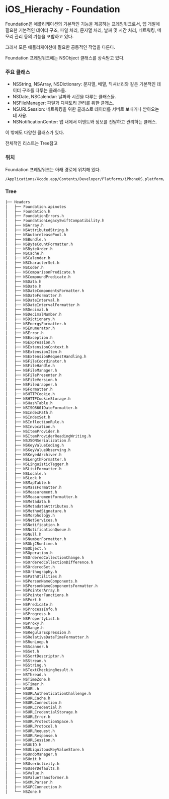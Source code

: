 # iOS_Hierachy - Foundation


Foundation은 애플리케이션의 기본적인 기능을 제공하는 프레임워크로서, 앱 개발에 필요한 기본적인 데이터 구조, 파일 처리, 문자열 처리, 날짜 및 시간 처리, 네트워킹, 메모리 관리 등의 기능을 포함하고 있다.

 그래서 모든 애플리케이션에 필요한 공통적인 작업을 다룬다.
 
Foundation 프레임워크에는 NSObject 클래스를 상속받고 있다.

### 주요 클래스

- NSString, NSArray, NSDictionary: 문자열, 배열, 딕셔너리와 같은 기본적인 데이터 구조를 다루는 클래스들.
- NSDate, NSCalendar: 날짜와 시간을 다루는 클래스들.
- NSFileManager: 파일과 디렉토리 관리를 위한 클래스.
- NSURLSession: 네트워킹을 위한 클래스로 데이터를 서버로 보내거나 받아오는 데 사용.
- NSNotificationCenter: 앱 내에서 이벤트와 정보를 전달하고 관리하는 클래스.

이 밖에도 다양한 클래스가 있다. 

전체적인 리스트는 Tree참고


### 위치
Foundation 프레임워크는 아래 경로에 위치해 있다.

```
/Applications/Xcode.app/Contents/Developer/Platforms/iPhoneOS.platform/Developer/SDKs/iPhoneOS.sdk/System/Library/Frameworks/Foundation.framework
```

### Tree
```swift
├── Headers
│   ├── Foundation.apinotes
│   ├── Foundation.h
│   ├── FoundationErrors.h
│   ├── FoundationLegacySwiftCompatibility.h
│   ├── NSArray.h
│   ├── NSAttributedString.h
│   ├── NSAutoreleasePool.h
│   ├── NSBundle.h
│   ├── NSByteCountFormatter.h
│   ├── NSByteOrder.h
│   ├── NSCache.h
│   ├── NSCalendar.h
│   ├── NSCharacterSet.h
│   ├── NSCoder.h
│   ├── NSComparisonPredicate.h
│   ├── NSCompoundPredicate.h
│   ├── NSData.h
│   ├── NSDate.h
│   ├── NSDateComponentsFormatter.h
│   ├── NSDateFormatter.h
│   ├── NSDateInterval.h
│   ├── NSDateIntervalFormatter.h
│   ├── NSDecimal.h
│   ├── NSDecimalNumber.h
│   ├── NSDictionary.h
│   ├── NSEnergyFormatter.h
│   ├── NSEnumerator.h
│   ├── NSError.h
│   ├── NSException.h
│   ├── NSExpression.h
│   ├── NSExtensionContext.h
│   ├── NSExtensionItem.h
│   ├── NSExtensionRequestHandling.h
│   ├── NSFileCoordinator.h
│   ├── NSFileHandle.h
│   ├── NSFileManager.h
│   ├── NSFilePresenter.h
│   ├── NSFileVersion.h
│   ├── NSFileWrapper.h
│   ├── NSFormatter.h
│   ├── NSHTTPCookie.h
│   ├── NSHTTPCookieStorage.h
│   ├── NSHashTable.h
│   ├── NSISO8601DateFormatter.h
│   ├── NSIndexPath.h
│   ├── NSIndexSet.h
│   ├── NSInflectionRule.h
│   ├── NSInvocation.h
│   ├── NSItemProvider.h
│   ├── NSItemProviderReadingWriting.h
│   ├── NSJSONSerialization.h
│   ├── NSKeyValueCoding.h
│   ├── NSKeyValueObserving.h
│   ├── NSKeyedArchiver.h
│   ├── NSLengthFormatter.h
│   ├── NSLinguisticTagger.h
│   ├── NSListFormatter.h
│   ├── NSLocale.h
│   ├── NSLock.h
│   ├── NSMapTable.h
│   ├── NSMassFormatter.h
│   ├── NSMeasurement.h
│   ├── NSMeasurementFormatter.h
│   ├── NSMetadata.h
│   ├── NSMetadataAttributes.h
│   ├── NSMethodSignature.h
│   ├── NSMorphology.h
│   ├── NSNetServices.h
│   ├── NSNotification.h
│   ├── NSNotificationQueue.h
│   ├── NSNull.h
│   ├── NSNumberFormatter.h
│   ├── NSObjCRuntime.h
│   ├── NSObject.h
│   ├── NSOperation.h
│   ├── NSOrderedCollectionChange.h
│   ├── NSOrderedCollectionDifference.h
│   ├── NSOrderedSet.h
│   ├── NSOrthography.h
│   ├── NSPathUtilities.h
│   ├── NSPersonNameComponents.h
│   ├── NSPersonNameComponentsFormatter.h
│   ├── NSPointerArray.h
│   ├── NSPointerFunctions.h
│   ├── NSPort.h
│   ├── NSPredicate.h
│   ├── NSProcessInfo.h
│   ├── NSProgress.h
│   ├── NSPropertyList.h
│   ├── NSProxy.h
│   ├── NSRange.h
│   ├── NSRegularExpression.h
│   ├── NSRelativeDateTimeFormatter.h
│   ├── NSRunLoop.h
│   ├── NSScanner.h
│   ├── NSSet.h
│   ├── NSSortDescriptor.h
│   ├── NSStream.h
│   ├── NSString.h
│   ├── NSTextCheckingResult.h
│   ├── NSThread.h
│   ├── NSTimeZone.h
│   ├── NSTimer.h
│   ├── NSURL.h
│   ├── NSURLAuthenticationChallenge.h
│   ├── NSURLCache.h
│   ├── NSURLConnection.h
│   ├── NSURLCredential.h
│   ├── NSURLCredentialStorage.h
│   ├── NSURLError.h
│   ├── NSURLProtectionSpace.h
│   ├── NSURLProtocol.h
│   ├── NSURLRequest.h
│   ├── NSURLResponse.h
│   ├── NSURLSession.h
│   ├── NSUUID.h
│   ├── NSUbiquitousKeyValueStore.h
│   ├── NSUndoManager.h
│   ├── NSUnit.h
│   ├── NSUserActivity.h
│   ├── NSUserDefaults.h
│   ├── NSValue.h
│   ├── NSValueTransformer.h
│   ├── NSXMLParser.h
│   ├── NSXPCConnection.h
│   └── NSZone.h

```
